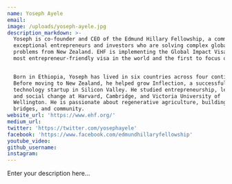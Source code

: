 ```yaml
---
name: Yoseph Ayele
email:
image: /uploads/yoseph-ayele.jpg
description_markdown: >-
  Yoseph is co-founder and CEO of the Edmund Hillary Fellowship, a community of
  exceptional entrepreneurs and investors who are solving complex global
  problems from New Zealand. EHF is implementing the Global Impact Visa – the
  most entrepreneur-friendly visa in the world and the first to focus on impact.


  Born in Ethiopia, Yoseph has lived in six countries across four continents.
  Before moving to New Zealand, he helped grow Inflection, a successful
  technology startup in Silicon Valley. He studied entrepreneurship, leadership
  and social change at Harvard, Cambridge, and Victoria University of
  Wellington. He is passionate about regenerative agriculture, building cultural
  bridges, and community.
website_url: 'https://www.ehf.org/'
medium_url:
twitter: 'https://twitter.com/yosephayele'
facebook: 'https://www.facebook.com/edmundhillaryfellowship'
youtube_video:
github_username:
instagram:
---
```


Enter your description here...
